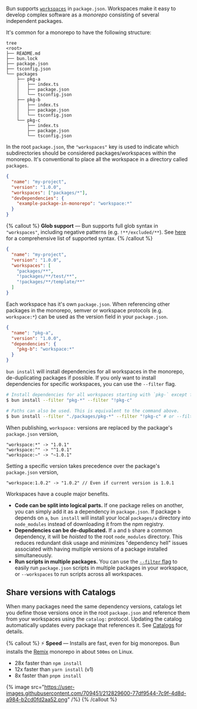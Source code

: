 Bun supports [`workspaces`](https://docs.npmjs.com/cli/v9/using-npm/workspaces?v=true#description) in `package.json`. Workspaces make it easy to develop complex software as a _monorepo_ consisting of several independent packages.

It's common for a monorepo to have the following structure:

```
tree
<root>
├── README.md
├── bun.lock
├── package.json
├── tsconfig.json
└── packages
    ├── pkg-a
    │   ├── index.ts
    │   ├── package.json
    │   └── tsconfig.json
    ├── pkg-b
    │   ├── index.ts
    │   ├── package.json
    │   └── tsconfig.json
    └── pkg-c
        ├── index.ts
        ├── package.json
        └── tsconfig.json
```

In the root `package.json`, the `"workspaces"` key is used to indicate which subdirectories should be considered packages/workspaces within the monorepo. It's conventional to place all the workspace in a directory called `packages`.

```json
{
  "name": "my-project",
  "version": "1.0.0",
  "workspaces": ["packages/*"],
  "devDependencies": {
    "example-package-in-monorepo": "workspace:*"
  }
}
```

{% callout %}
**Glob support** — Bun supports full glob syntax in `"workspaces"`, including negative patterns (e.g. `!**/excluded/**`). See [here](https://bun.com/docs/api/glob#supported-glob-patterns) for a comprehensive list of supported syntax.
{% /callout %}

```json
{
  "name": "my-project",
  "version": "1.0.0",
  "workspaces": [
    "packages/**",
    "!packages/**/test/**",
    "!packages/**/template/**"
  ]
}
```

Each workspace has it's own `package.json`. When referencing other packages in the monorepo, semver or workspace protocols (e.g. `workspace:*`) can be used as the version field in your `package.json`.

```json
{
  "name": "pkg-a",
  "version": "1.0.0",
  "dependencies": {
    "pkg-b": "workspace:*"
  }
}
```

`bun install` will install dependencies for all workspaces in the monorepo, de-duplicating packages if possible. If you only want to install dependencies for specific workspaces, you can use the `--filter` flag.

```bash
# Install dependencies for all workspaces starting with `pkg-` except for `pkg-c`
$ bun install --filter "pkg-*" --filter "!pkg-c"

# Paths can also be used. This is equivalent to the command above.
$ bun install --filter "./packages/pkg-*" --filter "!pkg-c" # or --filter "!./packages/pkg-c"
```

When publishing, `workspace:` versions are replaced by the package's `package.json` version,

```
"workspace:*" -> "1.0.1"
"workspace:^" -> "^1.0.1"
"workspace:~" -> "~1.0.1"
```

Setting a specific version takes precedence over the package's `package.json` version,

```
"workspace:1.0.2" -> "1.0.2" // Even if current version is 1.0.1
```

Workspaces have a couple major benefits.

- **Code can be split into logical parts.** If one package relies on another, you can simply add it as a dependency in `package.json`. If package `b` depends on `a`, `bun install` will install your local `packages/a` directory into `node_modules` instead of downloading it from the npm registry.
- **Dependencies can be de-duplicated.** If `a` and `b` share a common dependency, it will be _hoisted_ to the root `node_modules` directory. This reduces redundant disk usage and minimizes "dependency hell" issues associated with having multiple versions of a package installed simultaneously.
- **Run scripts in multiple packages.** You can use the [`--filter` flag](https://bun.com/docs/cli/filter) to easily run `package.json` scripts in multiple packages in your workspace, or `--workspaces` to run scripts across all workspaces.

## Share versions with Catalogs

When many packages need the same dependency versions, catalogs let you define
those versions once in the root `package.json` and reference them from your
workspaces using the `catalog:` protocol. Updating the catalog automatically
updates every package that references it. See
[Catalogs](https://bun.com/docs/install/catalogs) for details.

{% callout %}
⚡️ **Speed** — Installs are fast, even for big monorepos. Bun installs the [Remix](https://github.com/remix-run/remix) monorepo in about `500ms` on Linux.

- 28x faster than `npm install`
- 12x faster than `yarn install` (v1)
- 8x faster than `pnpm install`

{% image src="https://user-images.githubusercontent.com/709451/212829600-77df9544-7c9f-4d8d-a984-b2cd0fd2aa52.png" /%}
{% /callout %}

